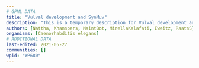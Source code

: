 ```yaml
---
# GPML DATA
title: "Vulval development and SynMuv"
description: "This is a temporary description for Vulval development and SynMuv"
authors: [Nattha, Khanspers, MaintBot, MirellaKalafati, Eweitz, RaatsS]
organisms: [Caenorhabditis elegans]
# ADDITIONAL DATA
last-edited: 2021-05-27
communities: []
wpid: "WP680"
---
```

